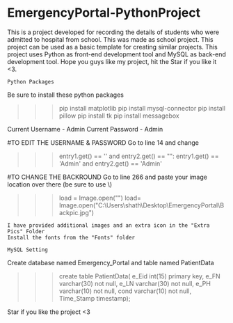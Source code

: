 # EmergencyPortal-PythonProject
This is a project developed for recording the details of students who were admitted to hospital from school. This was made as school project. This project can be used as a basic template for creating similar projects. This project uses Python as front-end development tool and MySQL as back-end development tool. Hope you guys like my project, hit the Star if you like it &lt;3.


~~~~~~~~~~~
Python Packages
~~~~~~~~~~~
Be sure to install these python packages
>>>	pip install matplotlib
>>>	pip install mysql-connector
>>>	pip install pillow
>>>	pip install tk
>>>	pip install messagebox

Current Username - Admin
Current Password - Admin

#TO EDIT THE USERNAME & PASSWORD
	Go to line 14 and change 
>>>	entry1.get() == '<Username>' and entry2.get() == "<Password>":
	entry1.get() == 'Admin' and entry2.get() == 'Admin'

#TO CHANGE THE BACKROUND
	Go to line 266 and paste your image location over there (be sure to use \\)
>>>	load = Image.open("<File Directory>")
	load= Image.open("C:\\Users\\shath\\Desktop\\EmergencyPortal\\Backpic.jpg")
	
	I have provided additional images and an extra icon in the "Extra Pics" Folder
	Install the fonts from the "Fonts" folder

~~~~~~~~~~~
MySQL Setting
~~~~~~~~~~~
Create database named Emergency_Portal and table named PatientData
>>>	create table PatientData(
	e_Eid int(15) primary key,
	e_FN varchar(30) not null,
	e_LN varchar(30) not null,
	e_PH varchar(10) not null,
	cond varchar(10) not null,
	Time_Stamp timestamp);

Star if you like the project <3
